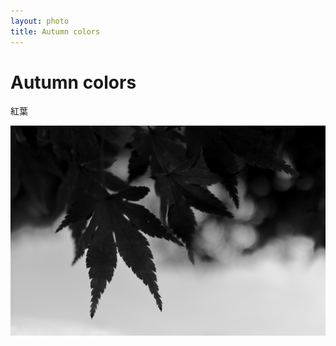 ```yaml
---
layout: photo
title: Autumn colors
---
```

# Autumn colors

紅葉

![image](/assets/images/Oct2019/IMG_2824.jpg)



